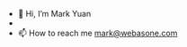 - 👋 Hi, I’m Mark Yuan
- 
- 📫 How to reach me mark@webasone.com

<!---
cyuan1791/cyuan1791 is a ✨ special ✨ repository because its `README.md` (this file) appears on your GitHub profile.
You can click the Preview link to take a look at your changes.
--->

